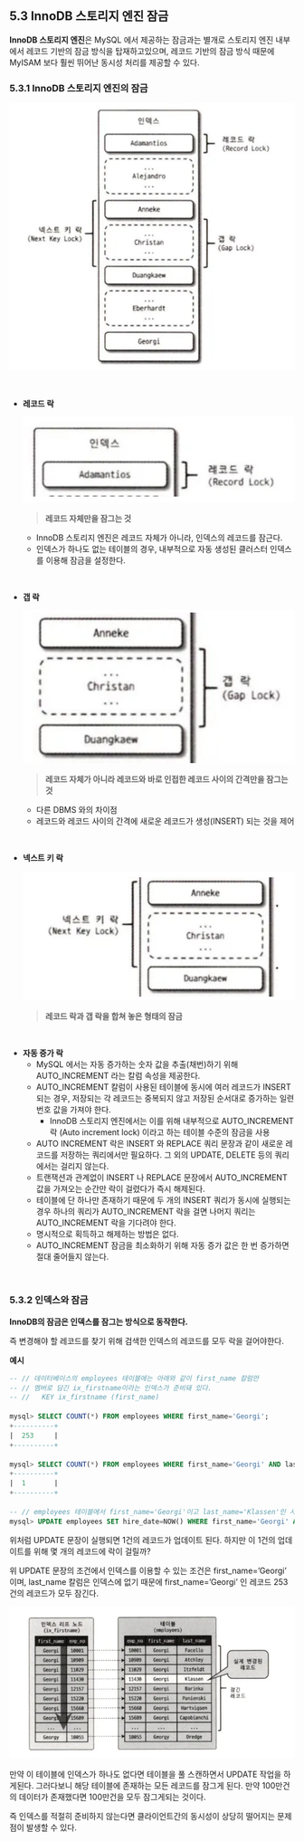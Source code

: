 ## 5.3 InnoDB 스토리지 엔진 잠금

**InnoDB 스토리지 엔진**은 MySQL 에서 제공하는 잠금과는 별개로 스토리지 엔진 내부에서 레코드 기반의 잠금 방식을 탑재하고있으며, 레코드 기반의 잠금 방식 때문에 MyISAM 보다 훨씬 뛰어난 동시성 처리를 제공할 수 있다.

### 5.3.1 InnoDB 스토리지 엔진의 잠금

![alt text](./img/image3_1.png)

<br>

- **레코드 락**
    
    ![alt text](./img/image3_2.png)
    
    > **레코드 자체만을 잠그는 것**
    > 
    - InnoDB 스토리지 엔진은 레코드 자체가 아니라, 인덱스의 레코드를 잠근다.
    - 인덱스가 하나도 없는 테이블의 경우, 내부적으로 자동 생성된 클러스터 인덱스를 이용해 잠금을 설정한다.
  
<br>

- **갭 락**
    
    ![alt text](./img/image3_3.png)
    
    > **레코드 자체가 아니라 레코드와 바로 인접한 레코드 사이의 간격만을 잠그는 것**
    > 
    - 다른 DBMS 와의 차이점
    - 레코드와 레코드 사이의 간격에 새로운 레코드가 생성(INSERT) 되는 것을 제어

<br>

- **넥스트 키 락**
    
    ![alt text](./img/image3_4.png)
    
    > **레코드 락과 갭 락을 합쳐 놓은 형태의 잠금**
    > 

<br>

- **자동 증가 락**
    - MySQL 에서는 자동 증가하는 숫자 값을 추출(채번)하기 위해 AUTO_INCREMENT 라는 칼럼 속성을 제공한다.
    - AUTO_INCREMENT 칼럼이 사용된 테이블에 동시에 여러 레코드가 INSERT 되는 경우, 저장되는 각 레코드는 중복되지 않고 저장된 순서대로 증가하는 일련번호 값을 가져야 한다.
        - InnoDB 스토리지 엔진에서는 이를 위해 내부적으로 AUTO_INCREMENT 락 (Auto increment lock) 이라고 하는 테이블 수준의 잠금을 사용
    - AUTO INCREMENT 락은 INSERT 와 REPLACE 쿼리 문장과 같이 새로운 레코드를 저장하는 쿼리에서만 필요하다. 그 외의 UPDATE, DELETE 등의 쿼리에서는 걸리지 않는다.
    - 트랜잭션과 관계없이 INSERT 나 REPLACE 문장에서 AUTO_INCREMENT 값을 가져오는 순간만 락이 걸렸다가 즉시 해제된다.
    - 테이블에 단 하나만 존재하기 때문에 두 개의 INSERT 쿼리가 동시에 실행되는 경우 하나의 쿼리가 AUTO_INCREMENT 락을 걸면 나머지 쿼리는 AUTO_INCREMENT 락을 기다려야 한다.
    - 명시적으로 획득하고 해제하는 방법은 없다.
    - AUTO_INCREMENT 잠금을 최소화하기 위해 자동 증가 값은 한 번 증가하면 절대 줄어들지 않는다.

<br>

### 5.3.2 인덱스와 잠금

**InnoDB의 잠금은 인덱스를 잠그는 방식으로 동작한다.**

즉 변경해야 할 레코드를 찾기 위해 검색한 인덱스의 레코드를 모두 락을 걸어야한다.

**예시**

```sql
-- // 데이터베이스의 employees 테이블에는 아래와 같이 first_name 칼럼만
-- // 멤버로 담긴 ix_firstname이라는 인덱스가 준비돼 있다.
-- //   KEY ix_firstname (first_name)

mysql> SELECT COUNT(*) FROM employees WHERE first_name='Georgi';
+----------+
|  253     |
+----------+

mysql> SELECT COUNT(*) FROM employees WHERE first_name='Georgi' AND last_name='Klassen';
+----------+
|  1       |
+----------+

-- // employees 테이블에서 first_name='Georgi'이고 last_name='Klassen'인 사원의 입사 일자를 오늘로 변경하는 쿼리를 실행
mysql> UPDATE employees SET hire_date=NOW() WHERE first_name='Georgi' AND last_name='Klassen';

```

위처럼 UPDATE 문장이 실행되면 1건의 레코드가 업데이트 된다. 하지만 이 1건의 업데이트를 위해 몇 개의 레코드에 락이 걸릴까?

위 UPDATE 문장의 조건에서 인덱스를 이용할 수 있는 조건은 first_name=’Georgi’ 이며, last_name 칼럼은 인덱스에 없기 때문에 first_name=’Georgi’ 인 레코드 253 건의 레코드가 모두 잠긴다.

![alt text](./img/image3_5.png)

만약 이 테이블에 인덱스가 하나도 없다면 테이블을 풀 스캔하면서 UPDATE 작업을 하게된다. 그러다보니 해당 테이블에 존재하는 모든 레코드를 잠그게 된다. 만약 100만건의 데이터가 존재했다면 100만건을 모두 잠그게되는 것이다.

즉 인덱스를 적절히 준비하지 않는다면 클라이언트간의 동시성이 상당히 떨어지는 문제점이 발생할 수 있다.